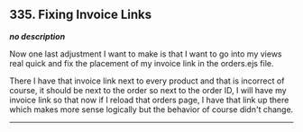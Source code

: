 ## 335. Fixing Invoice Links

<strong><em>no description</em></strong>

Now one last adjustment I want to make is that I want to go into my views real
quick and fix the placement of my invoice link in the orders.ejs file. 

There I have that invoice link next to every product and that is incorrect of
course, it should be next to the order so next to the order ID, I will have my
invoice link so that now if I reload that orders page, I have that link up there
which makes more sense logically but the behavior of course didn't change. 

---